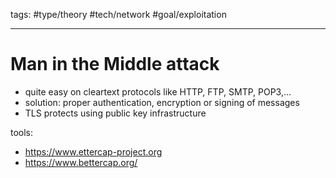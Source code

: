tags: #type/theory #tech/network #goal/exploitation 

---

# Man in the Middle attack
- quite  easy on cleartext protocols like HTTP, FTP, SMTP, POP3,...
- solution: proper authentication, encryption or signing  of messages
- TLS protects using public key infrastructure

tools:
- https://www.ettercap-project.org
- https://www.bettercap.org/
